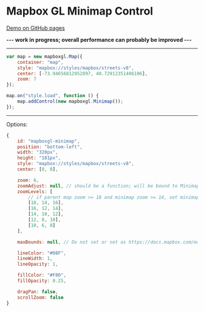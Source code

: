 # Mapbox GL Minimap Control

[Demo on GitHub pages](http://aesqe.github.io/mapboxgl-minimap/)

**--- work in progress; overall performance can probably be improved ---**

---

```javascript
var map = new mapboxgl.Map({
	container: "map",
	style: "mapbox://styles/mapbox/streets-v8",
	center: [-73.94656812952897, 40.72912351406106],
	zoom: 7
});

map.on("style.load", function () {
	map.addControl(new mapboxgl.Minimap());
});
```

---

Options:

```javascript
{
	id: "mapboxgl-minimap",
	position: "bottom-left",
	width: "320px",
	height: "181px",
	style: "mapbox://styles/mapbox/streets-v8",
	center: [0, 0],

	zoom: 6,
	zoomAdjust: null, // should be a function; will be bound to Minimap
	zoomLevels: [
		// if parent map zoom >= 18 and minimap zoom >= 14, set minimap zoom to 16
		[18, 14, 16],
		[16, 12, 14],
		[14, 10, 12],
		[12, 8, 10],
		[10, 6, 8]
	],

	maxBounds: null, // Do not set or set as https://docs.mapbox.com/mapbox-gl-js/api/#lnglatboundslike

	lineColor: "#08F",
	lineWidth: 1,
	lineOpacity: 1,

	fillColor: "#F80",
	fillOpacity: 0.25,

	dragPan: false,
	scrollZoom: false
}
```
